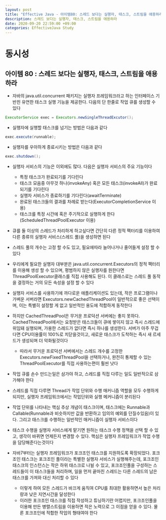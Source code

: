 ```yaml
---
layout: post
title: "Effective Java - 아이템80: 스레드 보다는 실행자, 태스크, 스트림을 애용하라"
description: 스레드 보다는 실행자, 태스크, 스트림을 애용하라
date: 2020-09-20 22:59:00 +09:00
categories: EffectiveJava Study
---
```



# 동시성

## 아이템 80 : 스레드 보다는 실행자, 태스크, 스트림을 애용하라

- 자바의 java.util.concurrent 패키지는 실행자 프레임워크라고 하는 인터페이스 기반읜 유연한 태스크 실행 기능을 제공한다. 다음의 단 한줄로 작업 큐를 생성할 수 있다

```java
ExecutorService exec = Executors.newSingleThreadExcutor();
```

- 실행자에 실행할 태스크를 넘기는 방법은 다음과 같다

```java
exec.execute(runnable);
```

- 실행자를 우아하게 종료시키는 방법은 다음과 같다

```java
exec.shutdown();
```

- 실행자 서비스의 기능은 이외에도 많다. 다음은 실행자 서비스의 주요 기능이다
    * 특정 태스크가 완료되기를 기다린다
    * 태스크 모음중 아무것 하나(invokeAny) 혹은 모든 태스크(invokeAll)가 완료되기를 기다린다
    * 실행자 서비스가 종료하기를 기다린다(awaitTerminate)
    * 완료된 태스크들의 결과를 차례로 받는다(ExecutorCompletionService 이용)
    * 태스크를 특정 시간에 혹은 주기적으로 실행하게 한다(ScheduledThreadPoolExecutor 이용)

- 큐를 둘 이상의 스레드가 처리하게 하고싶다면 간단히 다른 정적 팩터리를 이용하여 다른 종류의 실행자 서비스(스레드 풀)을 생성하면 된다
- 스레드 풀의 개수는 고정 할 수도 있고, 필요에따라 늘어나거나 줄어들게 설정 할 수 있다
- 우리에게 필요한 실행자 대부분은 java.util.concurrent.Executors의 정적 팩터리를 이용해 생성 할 수 있으며, 평범하지 않은 실행자를 원한다면 ThreadPoolExecutor클래스를 직접 사용해도 된다. 이 클래스로는 스레드 풀 동작을 결정하는 거의 모든 속성을 설정 할 수 있다
- 실행자 서비스를 사용하기에 까다로운 애플리케이션도 있는데, 작은 프로그램이나 가벼운 서버라면 Executors.newCachedThreadPool이 일반적으로 좋은 선택이며, 이는 특별히 설정할 게 없고 일반적인 용도에 적합하게 동작한다
- 하지만 CachedThreadPool은 무거운 프로덕션 서버에는 좋지 못하다. CachedThreadPool에서는 요청받은 태스크들이 큐에 쌓이지 않고 즉시 스레드에 위임돼 실행되며, 가용한 스레드가 없다면 즉시 하나를 생성한다. 서버가 아주 무겁다면 CPU이용률이 100%로 치닫을것이고, 새로운 태스크가 도착하는 즉시 새 르세드가 생성되며 더 악화될것이다
    * 따라서 무거운 프로덕션 서버에서는 스레드 개수를 고정한 Executors.newFixedThreadPool을 선택하거나, 완전히 통제할 수 있는 ThreadPoolExecutor를 직접 사용하는편이 훨씬 낫다

- 작업 큐를 손수 만드는일은 삼가야 하고, 스레드를 직접 다루는 일도 일반적으로 삼가해야 한다
- 스레드를 직접 다루면 Thread가 작업 단위와 수행 매커니즘 역할을 모두 수행하게 되지만, 실행자 프레임워크에서는 작업단위와 실행 메커니즘이 분리된다
- 작업 단위를 나타내는 핵심 추상 개념이 태스크이며, 태스크에는 Runnable과 Callable(Runnable과 비슷하지만 값을 반환하고 임의의 예외를 던질수있음)이 있다. 그리고 태스크를 수행하는 일반적인 매커니즘이 실행자 서비스이다
- 태스크 수행을 실행자 서비스에게 맡기면 원하는 태스크 수행 정책을 선택 할 수 있고, 생각이 바뀌면 언제든지 변경할 수 있다. 핵심은 실행자 프레임워크가 작업 수행을 담당해준다는것이다
- 자바7부터는 실행자 프레임워크가 포크조인 태스크를 지원하도록 확장되었다. 포크조인 태스크는 포크조인 풀이라는 특별한 실행자 서비스가 실행해주는데, 포크조인 태스크의 인스턴스는 작은 하위 태스크로 나뉠 수 있고, 포크조인풀을 구성하는 스레드들이 이 태스크들을 처리하며, 일을 먼저 끝마친 스레드는 다른 스레드의 남은 태스크를 가져와 대신 처리할 수 있다
    * 이렇게 하여 모든 스레드가 바끄게 움직여 CPU를 최대한 활용하면서 높은 처리량과 낮은 지연시간을 달성한다
    * 이러한 포크조인 태스크를 직접 작성하고 튜닝하기란 어렵지만, 포크조인풀을 이용해 만든 병렬스트림을 이용하면 적은 노력으로 그 이점을 얻을 수 있다. 물론 포크조인에 적합한 작업의 형태여야 한다
